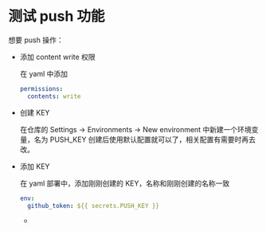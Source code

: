 # 测试 push 功能

想要 push 操作：

- 添加 content write 权限

  在 yaml 中添加

  ```yaml
  permissions:
    contents: write
  ```

- 创建 KEY

  在仓库的 Settings -> Environments -> New environment 中新建一个环境变量，名为 PUSH_KEY
  创建后使用默认配置就可以了，相关配置有需要时再去改。

- 添加 KEY

  在 yaml 部署中，添加刚刚创建的 KEY，名称和刚刚创建的名称一致

  ```yaml
  env:
    github_token: ${{ secrets.PUSH_KEY }}
  ```

  -
